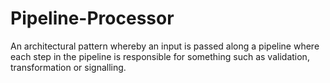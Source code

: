 Pipeline-Processor
==================

An architectural pattern whereby an input is passed along a pipeline where each step in the pipeline is responsible for something such as validation, transformation or signalling.